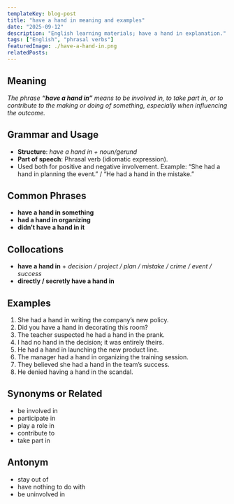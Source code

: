 ```yaml
---
templateKey: blog-post
title: "have a hand in meaning and examples"
date: "2025-09-12"
description: "English learning materials; have a hand in explanation."
tags: ["English", "phrasal verbs"]
featuredImage: ./have-a-hand-in.png
relatedPosts:
---
```


## Meaning

_The phrase **“have a hand in”** means to be involved in, to take part in, or to contribute to the making or doing of something, especially when influencing the outcome._

## Grammar and Usage

- **Structure**: _have a hand in + noun/gerund_
- **Part of speech**: Phrasal verb (idiomatic expression).
- Used both for positive and negative involvement.
  Example: “She had a hand in planning the event.” / “He had a hand in the mistake.”

## Common Phrases

- **have a hand in something**
- **had a hand in organizing**
- **didn’t have a hand in it**

## Collocations

- **have a hand in** + _decision / project / plan / mistake / crime / event / success_
- **directly / secretly have a hand in**

## Examples

1. She had a hand in writing the company’s new policy.
2. Did you have a hand in decorating this room?
3. The teacher suspected he had a hand in the prank.
4. I had no hand in the decision; it was entirely theirs.
5. He had a hand in launching the new product line.
6. The manager had a hand in organizing the training session.
7. They believed she had a hand in the team’s success.
8. He denied having a hand in the scandal.

## Synonyms or Related

- be involved in
- participate in
- play a role in
- contribute to
- take part in

## Antonym

- stay out of
- have nothing to do with
- be uninvolved in
